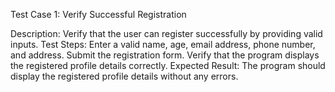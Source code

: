 Test Case 1: Verify Successful Registration

Description: Verify that the user can register successfully by providing valid inputs.
Test Steps:
Enter a valid name, age, email address, phone number, and address.
Submit the registration form.
Verify that the program displays the registered profile details correctly.
Expected Result: The program should display the registered profile details without any errors.
